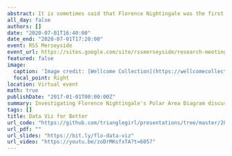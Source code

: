 ```yaml
---
abstract: It is sometimes said that Florence Nightingale was the first person to present data in a visual form. This is not true, however, she may have been the first person to use data visualisation to persuade people of the need for change. In this talk, I will show Florence's original diagrams and discuss how she used them to argue a case for better hospital management. I'll also showcase the Florences of the future, highlighting women who are using data visualisation to bring change in today's world.
all_day: false
authors: []
date: "2020-07-01T16:40:00"
date_end: "2020-07-01T17:20:00"
event: RSS Merseyside
event_url: https://sites.google.com/site/rssmerseyside/research-meetings/florence-nightingale
featured: false
image:
  caption: 'Image credit: [Wellcome Collection](https://wellcomecollection.org/works/p4mbdctw)'
  focal_point: Right
location: Virtual event
math: true
publishDate: "2017-01-01T00:00:00Z"
summary: Investigating Florence Nightingale's Polar Area Diagram discussing how she used them to argue a case for better hospital management. 
tags: []
title: Data Viz for Better
url_code: "https://github.com/trianglegirl/presentations/tree/master/2020-07-01-data-viz-for-better"
url_pdf: ""
url_slides: "https://bit.ly/flo-data-viz"
url_video: "https://youtu.be/zoDrMKsfxTA?t=6057"
---
```

